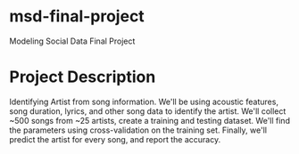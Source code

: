 # msd-final-project
Modeling Social Data Final Project



Project Description
==========
Identifying Artist from song information. We'll be using acoustic features, song duration, lyrics, and other song data to identify the artist. We'll collect ~500 songs from ~25 artists, create a training and testing dataset. We'll find the parameters using cross-validation on the training set. Finally, we'll predict the artist for every song, and report the accuracy.
